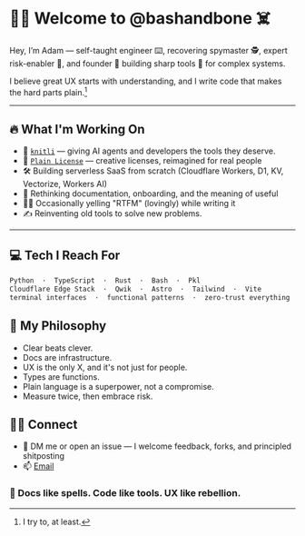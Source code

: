 # 🏴‍☠️ Welcome to @bashandbone ☠️

Hey, I’m Adam — self-taught engineer ⌨️, recovering spymaster 🕵️, expert risk-enabler 🧨, and founder 🧱 building sharp tools 🧰 for complex systems.

I believe great UX starts with understanding, and I write code that makes the hard parts plain.[^1]

[^1]: I try to, at least. 

---

## 🔥 What I'm Working On

- 🧵 [`knitli`](https://knitli.com) — giving AI agents and developers the tools they deserve. 
- 📜 [`Plain License`](https://plainlicense.org) — creative licenses, reimagined for real people  
- 🛠️ Building serverless SaaS from scratch (Cloudflare Workers, D1, KV, Vectorize, Workers AI)  
- 🧠 Rethinking documentation, onboarding, and the meaning of useful
- 🏴‍☠️ Occasionally yelling "RTFM" (lovingly) while writing it
- ✍️ Reinventing old tools to solve new problems. 

---

## 💻 Tech I Reach For

```bash
Python  ·  TypeScript  ·  Rust  ·  Bash  ·  Pkl
Cloudflare Edge Stack  ·  Qwik  ·  Astro  ·  Tailwind  ·  Vite  
terminal interfaces  ·  functional patterns  ·  zero-trust everything
```

## 🧭 My Philosophy

- Clear beats clever.
- Docs are infrastructure.
- UX is the only X, and it's not just for people.
- Types are functions. 
- Plain language is a superpower, not a compromise.
- Measure twice, then embrace risk. 

## 🧑‍🚀 Connect

- 💬 DM me or open an issue — I welcome feedback, forks, and principled shitposting
- 📫 [Email](mailto:adam@knit.li)


### 📓 Docs like spells. Code like tools. UX like rebellion.
